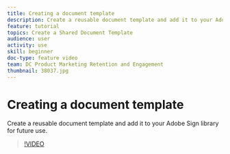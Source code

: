 ```yaml
---
title: Creating a document template
description: Create a reusable document template and add it to your Adobe Sign library for future use
feature: tutorial
topics: Create a Shared Document Template
audience: user
activity: use
skill: beginner
doc-type: feature video
team: DC Product Marketing Retention and Engagement
thumbnail: 38037.jpg
---
```


# Creating a document template

Create a reusable document template and add it to your Adobe Sign library for future use.

>[!VIDEO](https://video.tv.adobe.com/v/38037?hidetitle=true)